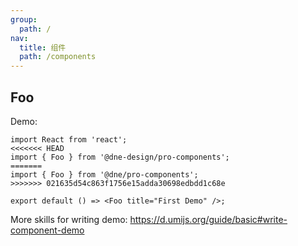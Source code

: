 ```yaml
---
group:
  path: /
nav:
  title: 组件
  path: /components
---
```

## Foo

Demo:

```tsx
import React from 'react';
<<<<<<< HEAD
import { Foo } from '@dne-design/pro-components';
=======
import { Foo } from '@dne/pro-components';
>>>>>>> 021635d54c863f1756e15adda30698edbdd1c68e

export default () => <Foo title="First Demo" />;
```

More skills for writing demo: https://d.umijs.org/guide/basic#write-component-demo
